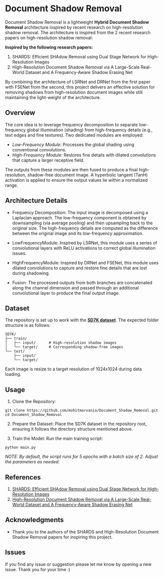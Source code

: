 # **Document Shadow Removal**

Document Shadow Removal is a lightweight **Hybrid Document Shadow Removal** architecture inspired by recent research on high-resolution shadow removal. The architecture is inspired from the 2 recent research papers on high-resolution shadow removal:

**Inspired by the following research papers:**
1. SHARDS: Efficient SHAdow Removal using Dual Stage Network for High-Resolution Images
2. High-Resolution Document Shadow Removal via A Large-Scale Real-World Dataset and A Frequency-Aware Shadow Erasing Net

By combining the architecture of LSRNet and DRNet from the first paper with FSENet from the second, this project delivers an effective solution for removing shadows from high-resolution document images while still maintaining the light-weight of the architecture.

## Overview
The core idea is to leverage frequency decomposition to separate low-frequency global illumination (shading) from high-frequency details (e.g., text edges and fine textures). Two dedicated modules are employed:

* *Low-Frequency Module:* Processes the global shading using conventional convolutions.
* *High-Frequency Module:* Restores fine details with dilated convolutions that capture a larger receptive field.

The outputs from these modules are then fused to produce a final high-resolution, shadow-free document image. A hyperbolic tangent (TanH) activation is applied to ensure the output values lie within a normalized range.

## Architecture Details

* Frequency Decomposition:
The input image is decomposed using a Laplacian approach. The low-frequency component is obtained by downsampling (via average pooling) and then upsampling back to the original size. The high-frequency details are computed as the difference between the original image and its low-frequency approximation.

* LowFrequencyModule:
Inspired by LSRNet, this module uses a series of convolutional layers with ReLU activations to correct global illumination issues.

* HighFrequencyModule:
Inspired by DRNet and FSENet, this module uses dilated convolutions to capture and restore fine details that are lost during shadowing.

* Fusion:
The processed outputs from both branches are concatenated along the channel dimension and passed through an additional convolutional layer to produce the final output image.

## Dataset
The repository is set up to work with the [**SD7K dataset**](https://github.com/CXH-Research/DocShadow-SD7K). The expected folder structure is as follows:
```
SD7K/
├── train/
│   ├── input/      # High-resolution shadow images
│   └── target/     # Corresponding shadow-free images
└── test/
    ├── input/
    └── target/
```
Each image is resize to a target resolution of 1024x1024 during data loading.

## Usage
1. Clone the Repository:
```
git clone https://github.com/mohitmarvania/Document_Shadow_Removal.git
cd Document_Shadow_Removal
```

2. Prepare the Dataset:
Place the SD7K dataset in the repository root, ensuring it follows the directory structure mentioned above.

3. Train the Model:
Run the main training script:
```
python main.py
``` 
*NOTE: By default, the script runs for 5 epochs with a batch size of 2. Adjust the parameters as needed.*

## References
1. [SHARDS: Efficient SHAdow Removal using Dual Stage Network for
High-Resolution Images](https://openaccess.thecvf.com/content/WACV2023/papers/Sen_SHARDS_Efficient_Shadow_Removal_Using_Dual_Stage_Network_for_High-Resolution_WACV_2023_paper.pdf)
2. [High-Resolution Document Shadow Removal via A Large-Scale Real-World
Dataset and A Frequency-Aware Shadow Erasing Net](https://arxiv.org/pdf/2308.14221v4)

## Acknowledgments

* Thank you to the authors of the SHARDS and High-Resolution Document Shadow Removal papers for inspiring this project.

## Issues

If you find any issue or suggestion please let me know by opening a new issue. Thank you for your time :)
